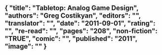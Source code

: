 {
 "title": "Tabletop: Analog Game Design",
 "authors": "Greg Costikyan",
 "editors": "",
 "translator": "",
 "date": "2011-09-01",
 "rating": "",
 "re-read": "",
 "pages": "208",
 "non-fiction": "TRUE",
 "comic": "",
 "published": "2011",
 "image": ""
}
---

